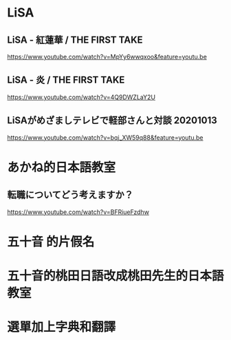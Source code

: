# LiSA
## LiSA - 紅蓮華 / THE FIRST TAKE
https://www.youtube.com/watch?v=MpYy6wwqxoo&feature=youtu.be

## LiSA - 炎 / THE FIRST TAKE
https://www.youtube.com/watch?v=4Q9DWZLaY2U

## LiSAがめざましテレビで軽部さんと対談 20201013
https://www.youtube.com/watch?v=bqj_XW59q88&feature=youtu.be


# あかね的日本語教室
## 転職についてどう考えますか？
https://www.youtube.com/watch?v=BFRiueFzdhw

# 五十音 的片假名

# 五十音的桃田日語改成桃田先生的日本語教室

# 選單加上字典和翻譯
